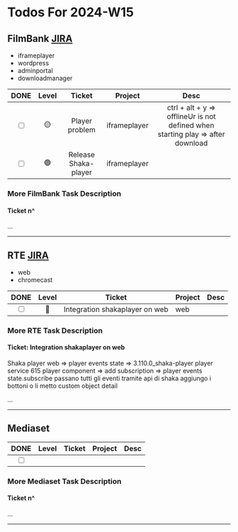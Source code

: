 # Todos For 2024-W15

## FilmBank [JIRA](https://fincons.atlassian.net/jira/software/projects/DDS/boards/9/timeline)

- iframeplayer
- wordpress
- adminportal
- downloadmanager

|                     DONE                      | Level |        Ticket        | Project      |                                      Desc                                       |
| :-------------------------------------------: | :---: | :------------------: | ------------ | :-----------------------------------------------------------------------------: |
| <input type="checkbox" unchecked id="b5a2b9"> |  🟡   |    Player problem    | iframeplayer | ctrl + alt + y => offlineUr is not defined when starting play => after download |
| <input type="checkbox" unchecked id="270cde"> |  🟢   | Release Shaka-player | iframeplayer |                                                                                 |

### More FilmBank Task Description

#### Ticket n^

...

---

## RTE [JIRA](https://ott-jira.finconsgroup.com/secure/RapidBoard.jspa?rapidView=1&projectKey=RTEBB&view=planning.nodetail&quickFilter=1)

- web
- chromecast

|                     DONE                      | Level |             Ticket             | Project | Desc |
| :-------------------------------------------: | :---: | :----------------------------: | ------- | :--: |
| <input type="checkbox" unchecked id="64f445"> |  🔴   | Integration shakaplayer on web | web     |      |

### More RTE Task Description

#### Ticket: Integration shakaplayer on web

Shaka player web => player events state =>
3.110.0_shaka-player
player service 615
player component => add subscription => player events state.subscribe passano tutti gli eventi
tramite api di shaka aggiungo i bottoni o li metto custom
object detail

...

---

## Mediaset

|                     DONE                      | Level | Ticket | Project | Desc |
| :-------------------------------------------: | :---: | :----: | ------- | :--: |
| <input type="checkbox" unchecked id="64f445"> |       |  []()  |         |      |

### More Mediaset Task Description

#### Ticket n^

...

---
